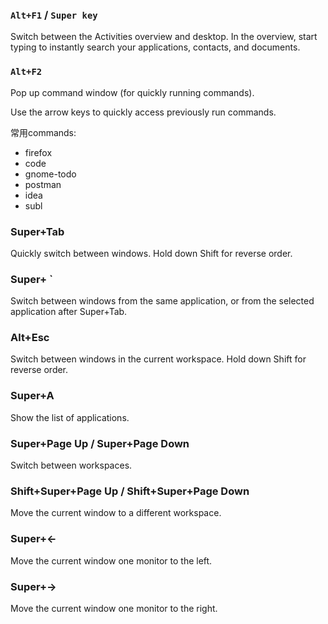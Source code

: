 ### `Alt+F1` / `Super key`

Switch between the Activities overview and desktop. In the overview, start typing to instantly search your applications, contacts, and documents.

### `Alt+F2`

Pop up command window (for quickly running commands).

Use the arrow keys to quickly access previously run commands.

常用commands: 

* firefox 
* code
* gnome-todo
* postman
* idea
* subl


### Super+Tab

Quickly switch between windows. Hold down Shift for reverse order.

### Super+ \`

Switch between windows from the same application, or from the selected application after Super+Tab.

### Alt+Esc

Switch between windows in the current workspace. Hold down Shift for reverse order.

### Super+A

Show the list of applications.

### Super+Page Up / Super+Page Down

Switch between workspaces.

### Shift+Super+Page Up / Shift+Super+Page Down

Move the current window to a different workspace.

### Super+←

Move the current window one monitor to the left.

### Super+→

Move the current window one monitor to the right.
